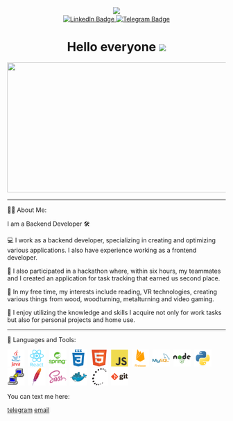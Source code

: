 <div id="header" align="center">
  <img src="https://media.giphy.com/media/v1.Y2lkPTc5MGI3NjExNjA0NmIwNDh6dHp6ejg3N3NxbWFxZWp3eDhxeDdqeWQzZDFsMXIybCZlcD12MV9pbnRlcm5hbF9naWZfYnlfaWQmY3Q9Zw/nFLW7PNGgN3lI68rdv/giphy.gif" width="150"/>
</div>
<div id="badges" align="center">
  <a href="https://www.linkedin.com/in/veronika-sheffer-4a2ab52a6">
    <img src="https://img.shields.io/badge/LinkedIn-blue?style=for-the-badge&logo=linkedin&logoColor=white" alt="LinkedIn Badge"/>
  </a>
  <a href="https://t.me/samsepuel">
    <img src="https://img.shields.io/badge/Telegram-blue?style=for-the-badge&logo=telegram&logoColor=white" alt="Telegram Badge"/> 
  </a>
</div>
<h1  align="center">
Hello everyone
 <img src="https://media4.giphy.com/media/3kRa3yvntxlFm/200w.webp?cid=ecf05e474zx4at92whae1m4lqj9znqxr55bjtv2usaupe4sw&ep=v1_gifs_search&rid=200w.webp&ct=g" width="100px"/>
</h1>
<div align="center">
  <img src="https://media.giphy.com/media/v1.Y2lkPTc5MGI3NjExeHRwazVhZTRlbTRrM2cxZjhjMWV5Y28xajd3anpuZmZtZmNoNHUwMSZlcD12MV9pbnRlcm5hbF9naWZfYnlfaWQmY3Q9Zw/cst5AXzPxRLyIwMNsV/giphy.gif" width="600" height="300"/>
</div>

---
:woman_technologist: About Me:

I am a Backend Developer :hammer_and_wrench:

:computer: I work as a backend developer, specializing in creating and optimizing various applications. I also have experience working as a frontend developer.

:2nd_place_medal: I also participated in a hackathon where, within six hours, my teammates and I created an application for task tracking that earned us second place.

:palm_tree: In my free time, my interests include reading, VR technologies, creating various things from wood, woodturning, metalturning and video gaming.

:wrench: I enjoy utilizing the knowledge and skills I acquire not only for work tasks but also for personal projects and home use.

---
 :toolbox: Languages and Tools:
 
 <div>
  <img src="https://github.com/devicons/devicon/blob/master/icons/java/java-original-wordmark.svg" title="Java" alt="Java" width="40" height="40"/>&nbsp;
  <img src="https://github.com/devicons/devicon/blob/master/icons/react/react-original-wordmark.svg" title="React" alt="React" width="40" height="40"/>&nbsp;
  <img src="https://github.com/devicons/devicon/blob/master/icons/spring/spring-original-wordmark.svg" title="Spring" alt="Spring" width="40" height="40"/>&nbsp;
  <img src="https://github.com/devicons/devicon/blob/master/icons/css3/css3-plain-wordmark.svg"  title="CSS3" alt="CSS" width="40" height="40"/>&nbsp;
  <img src="https://github.com/devicons/devicon/blob/master/icons/html5/html5-original.svg" title="HTML5" alt="HTML" width="40" height="40"/>&nbsp;
  <img src="https://github.com/devicons/devicon/blob/master/icons/javascript/javascript-original.svg" title="JavaScript" alt="JavaScript" width="40" height="40"/>&nbsp;
  <img src="https://github.com/devicons/devicon/blob/master/icons/firebase/firebase-plain-wordmark.svg" title="Firebase" alt="Firebase" width="40" height="40"/>&nbsp;
  <img src="https://github.com/devicons/devicon/blob/master/icons/mysql/mysql-original-wordmark.svg" title="MySQL"  alt="MySQL" width="40" height="40"/>&nbsp;
  <img src="https://github.com/devicons/devicon/blob/master/icons/nodejs/nodejs-original-wordmark.svg" title="NodeJS" alt="NodeJS" width="40" height="40"/>&nbsp;
  <img src="https://github.com/devicons/devicon/blob/master/icons/python/python-original.svg" alt="Python" width="40" height="40"/>&nbsp;
  <img src="https://github.com/devicons/devicon/blob/master/icons/putty/putty-original.svg" alt="Pytty" width="40" height="40"/>&nbsp;
  <img src="https://github.com/devicons/devicon/blob/master/icons/apache/apache-original.svg" alt="Apache" width="40" height="40"/>&nbsp;
  <img src="https://github.com/devicons/devicon/blob/master/icons/sass/sass-original.svg" alt="Sass" width="40" height="40"/>&nbsp;
  <img src="https://github.com/devicons/devicon/blob/master/icons/docker/docker-original.svg" alt="Docker" width="40" height="40"/>&nbsp;
  <img src="https://github.com/devicons/devicon/blob/master/icons/ssh/ssh-original.svg" alt="Ssh" width="40" height="40"/>&nbsp;
  <img src="https://github.com/devicons/devicon/blob/master/icons/git/git-original-wordmark.svg" title="Git" **alt="Git" width="40" height="40"/>
</div>

You can text me here:

[telegram](https://t.me/samsepuel) 
[email](samsepuel@gmail.com)
